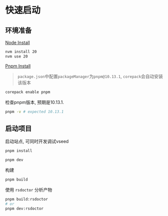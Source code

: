 # 快速启动

## 环境准备

[Node Install](https://nodejs.org/zh-cn/download)
```bash title="node"
nvm install 20
nvm use 20
```

[Pnpm Install](https://pnpm.io/zh/installation#%E4%BD%BF%E7%94%A8-corepack)
> `package.json`中配置`packageManager`为`pnpm@10.13.1`, `corepack`会自动安装该版本
```bash title="pnpm"
corepack enable pnpm
```

检查pnpm版本, 预期是10.13.1.
```bash title="pnpm version"
pnpm -v # expected 10.13.1
```

## 启动项目

启动站点, 可同时开发调试vseed
```bash title="开发"
pnpm install

pnpm dev
```

构建
```bash title="构建"
pnpm build 
```

使用 `rsdoctor` 分析产物
```bash title="分析"
pnpm build:rsdoctor 
# or
pnpm dev:rsdoctor
```
